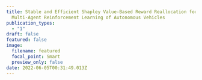 ```yaml
---
title: Stable and Efficient Shapley Value-Based Reward Reallocation for
  Multi-Agent Reinforcement Learning of Autonomous Vehicles
publication_types:
  - "1"
draft: false
featured: false
image:
  filename: featured
  focal_point: Smart
  preview_only: false
date: 2022-06-05T00:31:49.013Z
---
```

